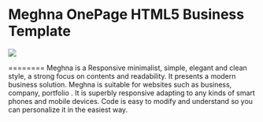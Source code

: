 Meghna OnePage HTML5 Business Template
========
<img src="https://cloud.githubusercontent.com/assets/10640964/6306960/0ac45dea-b962-11e4-8bd6-f7d5283701e1.jpg" />

========
Meghna is a Responsive minimalist, simple, elegant and clean style, a strong focus on contents and readability. It presents a modern business solution. Meghna is suitable for websites such as business, company, portfolio . It is superbly responsive adapting to any kinds of smart phones and mobile devices. Code is easy to modify and understand so you can personalize it in the easiest way.
